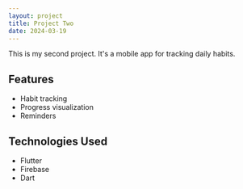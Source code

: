 ```yaml
---
layout: project
title: Project Two
date: 2024-03-19
---
```


This is my second project. It's a mobile app for tracking daily habits.

## Features
- Habit tracking
- Progress visualization
- Reminders

## Technologies Used
- Flutter
- Firebase
- Dart 